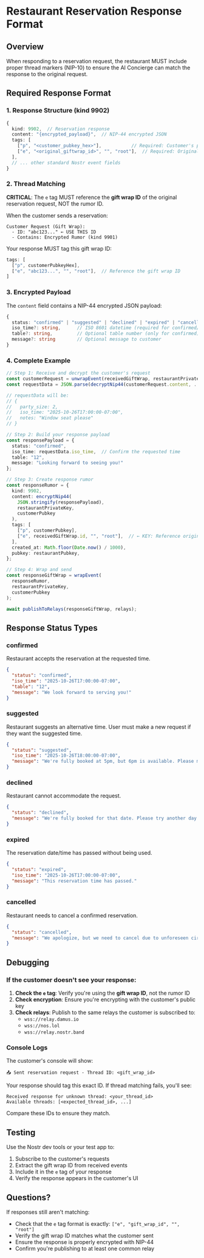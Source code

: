 # Restaurant Reservation Response Format

## Overview
When responding to a reservation request, the restaurant MUST include proper thread markers (NIP-10) to ensure the AI Concierge can match the response to the original request.

## Required Response Format

### 1. Response Structure (kind 9902)

```typescript
{
  kind: 9902,  // Reservation response
  content: "{encrypted_payload}",  // NIP-44 encrypted JSON
  tags: [
    ["p", "<customer_pubkey_hex>"],           // Required: Customer's public key
    ["e", "<original_giftwrap_id>", "", "root"],  // Required: Original request ID
  ],
  // ... other standard Nostr event fields
}
```

### 2. Thread Matching

**CRITICAL**: The `e` tag MUST reference the **gift wrap ID** of the original reservation request, NOT the rumor ID.

When the customer sends a reservation:
```
Customer Request (Gift Wrap):
  - ID: "abc123..." ← USE THIS ID
  - Contains: Encrypted Rumor (kind 9901)
```

Your response MUST tag this gift wrap ID:
```typescript
tags: [
  ["p", customerPubkeyHex],
  ["e", "abc123...", "", "root"],  // Reference the gift wrap ID
]
```

### 3. Encrypted Payload

The `content` field contains a NIP-44 encrypted JSON payload:

```typescript
{
  status: "confirmed" | "suggested" | "declined" | "expired" | "cancelled",
  iso_time?: string,      // ISO 8601 datetime (required for confirmed/suggested)
  table?: string,         // Optional table number (only for confirmed)
  message?: string        // Optional message to customer
}
```

### 4. Complete Example

```typescript
// Step 1: Receive and decrypt the customer's request
const customerRequest = unwrapEvent(receivedGiftWrap, restaurantPrivateKey);
const requestData = JSON.parse(decryptNip44(customerRequest.content, ...));

// requestData will be:
// {
//   party_size: 2,
//   iso_time: "2025-10-26T17:00:00-07:00",
//   notes: "Window seat please"
// }

// Step 2: Build your response payload
const responsePayload = {
  status: "confirmed",
  iso_time: requestData.iso_time,  // Confirm the requested time
  table: "12",
  message: "Looking forward to seeing you!"
};

// Step 3: Create response rumor
const responseRumor = {
  kind: 9902,
  content: encryptNip44(
    JSON.stringify(responsePayload),
    restaurantPrivateKey,
    customerPubkey
  ),
  tags: [
    ["p", customerPubkey],
    ["e", receivedGiftWrap.id, "", "root"],  // ← KEY: Reference original gift wrap ID
  ],
  created_at: Math.floor(Date.now() / 1000),
  pubkey: restaurantPubkey,
};

// Step 4: Wrap and send
const responseGiftWrap = wrapEvent(
  responseRumor,
  restaurantPrivateKey,
  customerPubkey
);

await publishToRelays(responseGiftWrap, relays);
```

## Response Status Types

### confirmed
Restaurant accepts the reservation at the requested time.

```json
{
  "status": "confirmed",
  "iso_time": "2025-10-26T17:00:00-07:00",
  "table": "12",
  "message": "We look forward to serving you!"
}
```

### suggested
Restaurant suggests an alternative time. User must make a new request if they want the suggested time.

```json
{
  "status": "suggested",
  "iso_time": "2025-10-26T18:00:00-07:00",
  "message": "We're fully booked at 5pm, but 6pm is available. Please make a new request if that works for you."
}
```

### declined
Restaurant cannot accommodate the request.

```json
{
  "status": "declined",
  "message": "We're fully booked for that date. Please try another day."
}
```

### expired
The reservation date/time has passed without being used.

```json
{
  "status": "expired",
  "iso_time": "2025-10-26T17:00:00-07:00",
  "message": "This reservation time has passed."
}
```

### cancelled
Restaurant needs to cancel a confirmed reservation.

```json
{
  "status": "cancelled",
  "message": "We apologize, but we need to cancel due to unforeseen circumstances."
}
```

## Debugging

### If the customer doesn't see your response:

1. **Check the `e` tag**: Verify you're using the **gift wrap ID**, not the rumor ID
2. **Check encryption**: Ensure you're encrypting with the customer's public key
3. **Check relays**: Publish to the same relays the customer is subscribed to:
   - `wss://relay.damus.io`
   - `wss://nos.lol`
   - `wss://relay.nostr.band`

### Console Logs

The customer's console will show:
```
📤 Sent reservation request - Thread ID: <gift_wrap_id>
```

Your response should tag this exact ID. If thread matching fails, you'll see:
```
Received response for unknown thread: <your_thread_id>
Available threads: [<expected_thread_id>, ...]
```

Compare these IDs to ensure they match.

## Testing

Use the Nostr dev tools or your test app to:

1. Subscribe to the customer's requests
2. Extract the gift wrap ID from received events
3. Include it in the `e` tag of your response
4. Verify the response appears in the customer's UI

## Questions?

If responses still aren't matching:
- Check that the `e` tag format is exactly: `["e", "gift_wrap_id", "", "root"]`
- Verify the gift wrap ID matches what the customer sent
- Ensure the response is properly encrypted with NIP-44
- Confirm you're publishing to at least one common relay

